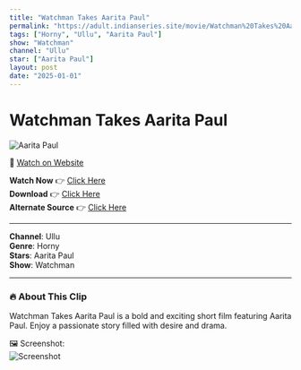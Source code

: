 ```yaml
---
title: "Watchman Takes Aarita Paul"
permalink: "https://adult.indianseries.site/movie/Watchman%20Takes%20Aarita%20Paul"
tags: ["Horny", "Ullu", "Aarita Paul"]
show: "Watchman"
channel: "Ullu"
star: ["Aarita Paul"]
layout: post
date: "2025-01-01"
---
```


# Watchman Takes Aarita Paul

![Aarita Paul](https://shorts.desisins.com/wp-content/uploads/2024/09/Aarita-Paul-Watchman-Ullu-DesiSins.com_.jpg)

🔗 [Watch on Website](https://adult.indianseries.site/movie/Watchman%20Takes%20Aarita%20Paul)

**Watch Now** 👉 [Click Here](https://adult.indianseries.site/movie/Watchman%20Takes%20Aarita%20Paul)  
**Download** 👉 [Click Here](https://adult.indianseries.site/movie/Watchman%20Takes%20Aarita%20Paul)  
**Alternate Source** 👉 [Click Here](https://adult.indianseries.site/movie/Watchman%20Takes%20Aarita%20Paul)

---

**Channel**: Ullu  
**Genre**: Horny  
**Stars**: Aarita Paul  
**Show**: Watchman

---

### 🔥 About This Clip

Watchman Takes Aarita Paul is a bold and exciting short film featuring Aarita Paul. Enjoy a passionate story filled with desire and drama.
 
🖼️ Screenshot:  
![Screenshot](https://shorts.desisins.com/wp-content/uploads/2024/09/Aarita-Paul-Watchman-Ullu-DesiSins.com_.jpg)
